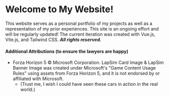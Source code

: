 # Welcome to My Website!

This website serves as a personal portfolio of my projects as well as a representation of my prior experiences. This site is an ongoing effort and will be regularly updated! The current iteration was created with Vue.js, Vite.js, and Tailwind CSS. ***All rights reserved.***

#### Additional Attributions (to ensure the lawyers are happy)

- Forza Horizon 5 © Microsoft Corporation. LapSim Card Image & LapSim Banner Image was created under Microsoft's "Game Content Usage Rules" using assets from Forza Horizon 5, and it is not endorsed by or affiliated with Microsoft.
    - (Trust me, I wish I could have seen these cars in action in the real world.)
